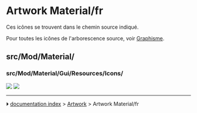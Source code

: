 # Artwork Material/fr
Ces icônes se trouvent dans le chemin source indiqué.

Pour toutes les icônes de l\'arborescence source, voir [Graphisme](Artwork/fr.md).

## src/Mod/Material/

### src/Mod/Material/Gui/Resources/Icons/

![](images/preview-rendered.svg ) ![](images/preview-vector.svg )



---
⏵ [documentation index](../README.md) > [Artwork](Category_Artwork.md) > Artwork Material/fr
